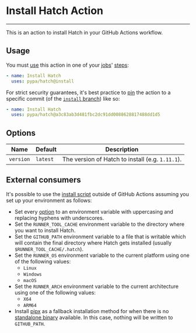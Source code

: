 # Install Hatch Action

-----

This is an action to install Hatch in your GitHub Actions workflow.

## Usage

You must [use](https://docs.github.com/en/actions/using-workflows/workflow-syntax-for-github-actions#jobsjob_idstepsuses) this action in one of your [jobs](https://docs.github.com/en/actions/using-workflows/workflow-syntax-for-github-actions#jobs)' [steps](https://docs.github.com/en/actions/using-workflows/workflow-syntax-for-github-actions#jobsjob_idsteps):

```yaml
- name: Install Hatch
  uses: pypa/hatch@install
```

For strict security guarantees, it's best practice to [pin](https://docs.github.com/en/actions/using-workflows/workflow-syntax-for-github-actions#example-using-versioned-actions) the action to a specific commit (of the [`install` branch](https://github.com/pypa/hatch/tree/install)) like so:

```yaml
- name: Install Hatch
  uses: pypa/hatch@a3c83ab3d481fbc2dc91dd0088628817488dd1d5
```

## Options

Name | Default | Description
--- | --- | ---
`version` | `latest` | The version of Hatch to install (e.g. `1.11.1`).

## External consumers

It's possible to use the [install script](https://github.com/pypa/hatch/blob/install/main.sh) outside of GitHub Actions assuming you set up your environment as follows:

- Set every [option](#options) to an environment variable with uppercasing and replacing hyphens with underscores.
- Set the `RUNNER_TOOL_CACHE` environment variable to the directory where you want to install Hatch.
- Set the `GITHUB_PATH` environment variable to a file that is writable which will contain the final directory where Hatch gets installed (usually `$RUNNER_TOOL_CACHE/.hatch`).
- Set the `RUNNER_OS` environment variable to the current platform using one of the following values:
    - `Linux`
    - `Windows`
    - `macOS`
- Set the `RUNNER_ARCH` environment variable to the current architecture using one of the following values:
    - `X64`
    - `ARM64`
- Install [pipx](https://github.com/pypa/pipx) as a fallback installation method for when there is no [standalone binary](https://hatch.pypa.io/latest/install/#standalone-binaries) available. In this case, nothing will be written to `GITHUB_PATH`.
